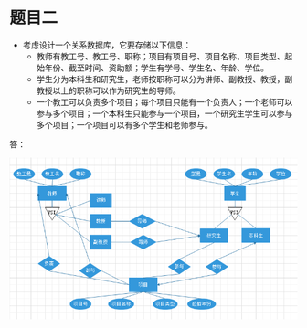 题目二
======
- 考虑设计一个关系数据库，它要存储以下信息：
    - 教师有教工号、教工号、职称；项目有项目号、项目名称、项目类型、起始年份、截至时间、资助额；学生有学号、学生名、年龄、学位。
    - 学生分为本科生和研究生，老师按职称可以分为讲师、副教授、教授，副教授以上的职称可以作为研究生的导师。
    - 一个教工可以负责多个项目；每个项目只能有一个负责人；一个老师可以参与多个项目；一个本科生只能参与一个项目，一个研究生学生可以参与多个项目；一个项目可以有多个学生和老师参与。

答：

![image](https://github.com/wangziRainbow/Database-Course/blob/master/pictures/20200302%20ER04.png)
